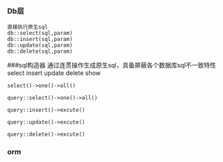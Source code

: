 ### Db层 
    直接执行原生sql
    db::select(sql,param)
    db::insert(sql,param)
    db::update(sql,param)
    db::delete(sql,param)

###sql构造器
    通过连贯操作生成原生sql，具备屏蔽各个数据库sql不一致特性
    select
    insert
    update
    delete
    show

`select()->one()->all()`

`query::select()->one()->all()`

`query::insert()->excute()`

`query::update()->excute()`

`query::delete()->excute()`
    
### orm
    